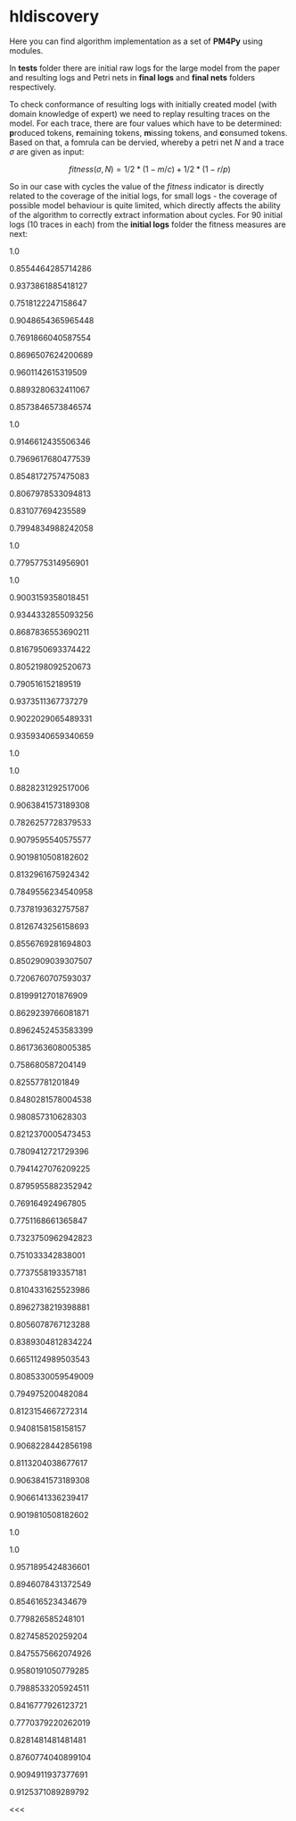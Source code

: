 # hldiscovery

Here you can find algorithm implementation as a set of __PM4Py__ using modules.

In **tests** folder there are initial raw logs for the large model from the paper and resulting logs and Petri nets in **final logs** and **final nets** folders respectively.

To check conformance of resulting logs with initially created model (with domain knowledge of expert) we need to replay resulting traces on the model. For each trace, there are four values which have to be determined: **p**roduced tokens, **r**emaining tokens, **m**issing tokens, and **c**onsumed tokens. Based on that, a fomrula can be dervied, whereby a petri net $N$ and a trace $σ$ are given as input:

$$ fitness(σ,N) = 1/2*(1-m/c)+1/2*(1-r/p) $$

So in our case with cycles the value of the $fitness$ indicator is directly related to the coverage of the initial logs, for small logs - the coverage of possible model behaviour is quite limited, which directly affects the ability of the algorithm to correctly extract information about cycles.
For 90 initial logs (10 traces in each) from the **initial logs** folder the fitness measures are next:

>>>

1.0

0.8554464285714286

0.9373861885418127

0.7518122247158647

0.9048654365965448

0.7691866040587554

0.8696507624200689

0.9601142615319509

0.8893280632411067

0.8573846573846574

1.0

0.9146612435506346

0.7969617680477539

0.8548172757475083

0.8067978533094813

0.831077694235589

0.7994834988242058

1.0

0.7795775314956901

1.0

0.9003159358018451

0.9344332855093256

0.8687836553690211

0.8167950693374422

0.8052198092520673

0.790516152189519

0.9373511367737279

0.9022029065489331

0.9359340659340659

1.0

1.0

0.8828231292517006

0.9063841573189308

0.7826257728379533

0.9079595540575577

0.9019810508182602

0.8132961675924342

0.7849556234540958

0.7378193632757587

0.8126743256158693

0.8556769281694803

0.8502909039307507

0.7206760707593037

0.8199912701876909

0.8629239766081871

0.8962452453583399

0.8617363608005385

0.758680587204149

0.82557781201849

0.8480281578004538

0.980857310628303

0.8212370005473453

0.7809412721729396

0.7941427076209225

0.8795955882352942

0.769164924967805

0.7751168661365847

0.7323750962942823

0.751033342838001

0.7737558193357181

0.8104331625523986

0.8962738219398881

0.8056078767123288

0.8389304812834224

0.6651124989503543

0.8085330059549009

0.794975200482084

0.8123154667272314

0.9408158158158157

0.9068228442856198

0.8113204038677617

0.9063841573189308

0.9066141336239417

0.9019810508182602

1.0

1.0

0.9571895424836601

0.8946078431372549

0.854616523434679

0.779826585248101

0.827458520259204

0.8475575662074926

0.9580191050779285

0.7988533205924511

0.8416777926123721

0.7770379220262019

0.8281481481481481

0.8760774040899104

0.9094911937377691

0.9125371089289792

<<<
